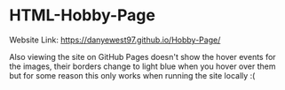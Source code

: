 # HTML-Hobby-Page
Website Link: https://danyewest97.github.io/Hobby-Page/

Also viewing the site on GitHub Pages doesn't show the hover events for the images, their borders change to light blue when you hover over them but for some reason this only works when running the site locally :(
